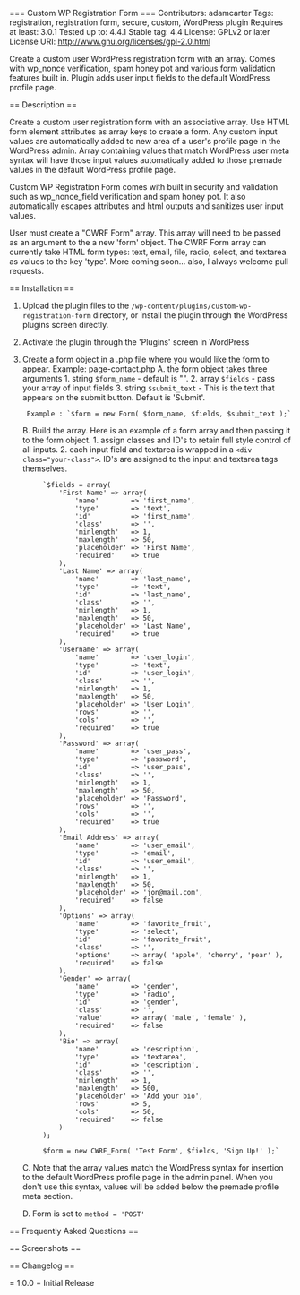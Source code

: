 === Custom WP Registration Form ===
Contributors: adamcarter
Tags: registration, registration form, secure, custom, WordPress plugin
Requires at least: 3.0.1
Tested up to: 4.4.1
Stable tag: 4.4
License: GPLv2 or later
License URI: http://www.gnu.org/licenses/gpl-2.0.html

Create a custom user WordPress registration form with an array. Comes with wp_nonce verification, spam honey pot and various form validation features built in. Plugin adds user input fields to the default WordPress profile page.

== Description ==

Create a custom user registration form with an associative array. Use HTML form element attributes as array keys to create a form. Any custom input values are automatically added to new area of a user's profile page in the WordPress admin. Array containing values that match WordPress user meta syntax will have those input values automatically added to those premade values in the default WordPress profile page. 

Custom WP Registration Form comes with built in security and validation such as wp_nonce_field verification and spam honey pot. It also automatically escapes attributes and html outputs and sanitizes user input values. 

User must create a "CWRF Form" array. This array will need to be passed as an argument to the a new 'form' object. The CWRF Form array can currently take HTML form types: text, email, file, radio, select, and textarea as values to the key 'type'. More coming soon... also, I always welcome pull requests. 

== Installation ==

1. Upload the plugin files to the `/wp-content/plugins/custom-wp-registration-form` directory, or install the plugin through the WordPress plugins screen directly.
2. Activate the plugin through the 'Plugins' screen in WordPress
3. Create a form object in a .php file where you would like the form to appear. Example: page-contact.php
	A. the form object takes three arguments
		1. string `$form_name` - default is "".
		2. array `$fields` - pass your array of input fields 
		3. string `$submit_text` - This is the text that appears on the submit button. Default is 'Submit'.

		Example : `$form = new Form( $form_name, $fields, $submit_text );`
	B. Build the array. Here is an example of a form array and then passing it to the form object. 
		1. assign classes and ID's to retain full style control of all inputs. 
		2. each input field and textarea is wrapped in a `<div class="your-class">`. ID's are assigned to the input and textarea tags themselves.

			`$fields = array(
				'First Name' => array(
					'name'        => 'first_name',
					'type'        => 'text',
					'id'          => 'first_name',
					'class'       => '',
					'minlength'   => 1,
					'maxlength'   => 50,
					'placeholder' => 'First Name',
					'required'    => true
				),
				'Last Name' => array(
					'name'        => 'last_name',
					'type'        => 'text',
					'id'          => 'last_name',
					'class'       => '',
					'minlength'   => 1,
					'maxlength'   => 50,
					'placeholder' => 'Last Name',
					'required'    => true
				),
				'Username' => array(
					'name'        => 'user_login',
					'type'        => 'text',
					'id'          => 'user_login',
					'class'       => '',
					'minlength'   => 1,
					'maxlength'   => 50,
					'placeholder' => 'User Login',
					'rows'        => '',
					'cols'        => '',
					'required'    => true
				),
				'Password' => array(
					'name'        => 'user_pass',
					'type'        => 'password',
					'id'          => 'user_pass',
					'class'       => '',
					'minlength'   => 1,
					'maxlength'   => 50,
					'placeholder' => 'Password',
					'rows'        => '',
					'cols'        => '',
					'required'    => true
				),
				'Email Address' => array(
					'name'        => 'user_email',
					'type'        => 'email',
					'id'          => 'user_email',
					'class'       => '',
					'minlength'   => 1,
					'maxlength'   => 50,
					'placeholder' => 'jon@mail.com',
					'required'    => false
				),
				'Options' => array(
					'name'        => 'favorite_fruit',
					'type'        => 'select',
					'id'          => 'favorite_fruit',
					'class'       => '',
					'options'     => array( 'apple', 'cherry', 'pear' ),
					'required'    => false
				),
				'Gender' => array(
					'name'        => 'gender',
					'type'        => 'radio',
					'id'          => 'gender',
					'class'       => '',
					'value'       => array( 'male', 'female' ),
					'required'    => false
				),
				'Bio' => array(
					'name'        => 'description',
					'type'        => 'textarea',
					'id'          => 'description',
					'class'	      => '',
					'minlength'   => 1,
					'maxlength'   => 500,
					'placeholder' => 'Add your bio',
					'rows'        => 5,
					'cols'        => 50,
					'required'    => false
				)
			);

			$form = new CWRF_Form( 'Test Form', $fields, 'Sign Up!' );`

	C. Note that the array values match the WordPress syntax for insertion to the default WordPress profile page in the admin panel. When you don't use this syntax, values will be added below the premade profile meta section. 

	D. Form is set to `method = 'POST'`



== Frequently Asked Questions ==

== Screenshots ==

== Changelog ==

= 1.0.0 =
Initial Release